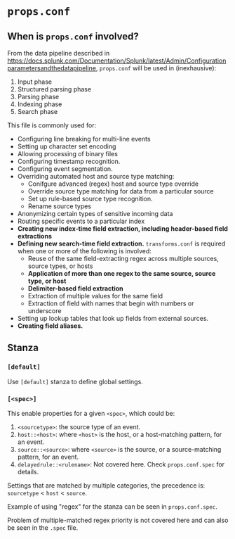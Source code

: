 # `props.conf`

## When is `props.conf` involved?

From the data pipeline described in https://docs.splunk.com/Documentation/Splunk/latest/Admin/Configurationparametersandthedatapipeline, `props.conf` will be used in (inexhausive):

1. Input phase
2. Structured parsing phase
3. Parsing phase
4. Indexing phase
5. Search phase

This file is commonly used for:

- Configuring line breaking for multi-line events
- Setting up character set encoding
- Allowing processing of binary files
- Configuring timestamp recognition.
- Configuring event segmentation.
- Overriding automated host and source type matching:
    - Conifgure advanced (regex) host and source type override
    - Override source type matching for data from a particular source
    - Set up rule-based source type recognition.
    - Rename source types
- Anonymizing certain types of sensitive incoming data
- Routing specific events to a particular index
- **Creating new index-time field extraction, including header-based field extractions**
- **Defining new search-time field extraction.** `transforms.conf` is required when one or more of the following is involved:
    - Reuse of the same field-extracting regex across multiple sources, source types, or hosts
    - **Application of more than one regex to the same source, source type, or host**
    - **Delimiter-based field extraction**
    - Extraction of multiple values for the same field
    - Extraction of field with names that begin with numbers or underscore
- Setting up lookup tables that look up fields from external sources.
- **Creating field aliases.**

## Stanza

### `[default]`

Use `[default]` stanza to define global settings.

### `[<spec>]`

This enable properties for a given `<spec>`, which could be:
1. `<sourcetype>`: the source type of an event.
2. `host::<host>`: where `<host>` is the host, or a host-matching pattern, for an event.
3. `source::<source>`: where `<source>` is the source, or a source-matching pattern, for an event.
4. `delayedrule::<rulename>`: Not covered here. Check `props.conf.spec` for details.

Settings that are matched by multiple categories, the precedence is: `sourcetype` < `host` < `source`.

Example of using "regex" for the stanza can be seen in `props.conf.spec`.

Problem of multiple-matched regex priority is not covered here and can also be seen in the `.spec` file.

